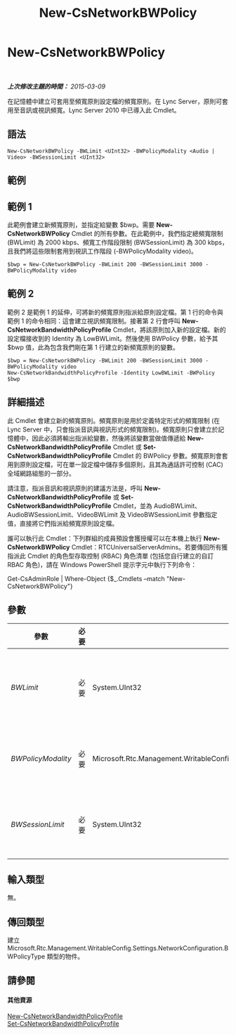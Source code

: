 ﻿---
title: New-CsNetworkBWPolicy
TOCTitle: New-CsNetworkBWPolicy
ms:assetid: bbc91bd1-453c-4ae6-bb77-3b6be9429ed0
ms:mtpsurl: https://technet.microsoft.com/zh-tw/library/Gg412916(v=OCS.15)
ms:contentKeyID: 49292155
ms.date: 08/24/2015
mtps_version: v=OCS.15
ms.translationtype: HT
---

# New-CsNetworkBWPolicy

 

_**上次修改主題的時間：** 2015-03-09_

在記憶體中建立可套用至頻寬原則設定檔的頻寬原則。在 Lync Server，原則可套用至音訊或視訊頻寬。Lync Server 2010 中已導入此 Cmdlet。

## 語法

    New-CsNetworkBWPolicy -BWLimit <UInt32> -BWPolicyModality <Audio | Video> -BWSessionLimit <UInt32>

## 範例

## 範例 1

此範例會建立新頻寬原則，並指定給變數 $bwp。需要 **New-CsNetworkBWPolicy** Cmdlet 的所有參數。在此範例中，我們指定總頻寬限制 (BWLimit) 為 2000 kbps、頻寬工作階段限制 (BWSessionLimit) 為 300 kbps，且我們將這些限制套用到視訊工作階段 (-BWPolicyModality video)。

    $bwp = New-CsNetworkBWPolicy -BWLimit 200 -BWSessionLimit 3000 -BWPolicyModality video

## 範例 2

範例 2 是範例 1 的延伸，可將新的頻寬原則指派給原則設定檔。第 1 行的命令與範例 1 的命令相同：這會建立視訊頻寬限制。接著第 2 行會呼叫 **New-CsNetworkBandwidthPolicyProfile** Cmdlet，將該原則加入新的設定檔。新的設定檔接收到的 Identity 為 LowBWLimit。然後使用 BWPolicy 參數，給予其 $bwp 值，此為包含我們剛在第 1 行建立的新頻寬原則的變數。

    $bwp = New-CsNetworkBWPolicy -BWLimit 200 -BWSessionLimit 3000 -BWPolicyModality video
    New-CsNetworkBandwidthPolicyProfile -Identity LowBWLimit -BWPolicy $bwp

## 詳細描述

此 Cmdlet 會建立新的頻寬原則。頻寬原則是用於定義特定形式的頻寬限制 (在 Lync Server 中，只會指派音訊與視訊形式的頻寬限制)。頻寬原則只會建立於記憶體中，因此必須將輸出指派給變數，然後將該變數當做值傳遞給 **New-CsNetworkBandwidthPolicyProfile** Cmdlet 或 **Set-CsNetworkBandwidthPolicyProfile** Cmdlet 的 BWPolicy 參數。頻寬原則會套用到原則設定檔，可在單一設定檔中儲存多個原則，且其為通話許可控制 (CAC) 全域網路組態的一部分。

請注意，指派音訊和視訊原則的建議方法是，呼叫 **New-CsNetworkBandwidthPolicyProfile** 或 **Set-CsNetworkBandwidthPolicyProfile** Cmdlet，並為 AudioBWLimit、AudioBWSessionLimit、VideoBWLimit 及 VideoBWSessionLimit 參數指定值，直接將它們指派給頻寬原則設定檔。

誰可以執行此 Cmdlet：下列群組的成員預設會獲授權可以在本機上執行 **New-CsNetworkBWPolicy** Cmdlet：RTCUniversalServerAdmins。若要傳回所有獲指派此 Cmdlet 的角色型存取控制 (RBAC) 角色清單 (包括您自行建立的自訂 RBAC 角色)，請在 Windows PowerShell 提示字元中執行下列命令：

Get-CsAdminRole | Where-Object {$\_.Cmdlets –match "New-CsNetworkBWPolicy"}

## 參數


<table>
<colgroup>
<col style="width: 25%" />
<col style="width: 25%" />
<col style="width: 25%" />
<col style="width: 25%" />
</colgroup>
<thead>
<tr class="header">
<th>參數</th>
<th>必要</th>
<th>類型</th>
<th>說明</th>
</tr>
</thead>
<tbody>
<tr class="odd">
<td><p><em>BWLimit</em></p></td>
<td><p>必要</p></td>
<td><p>System.UInt32</p></td>
<td><p>總頻寬的上限，單位為 kbps，用於所有同時連線且是 BWPolicyModality 參數指定類型的工作階段。</p></td>
</tr>
<tr class="even">
<td><p><em>BWPolicyModality</em></p></td>
<td><p>必要</p></td>
<td><p>Microsoft.Rtc.Management.WritableConfig.Settings.NetworkConfiguration.BWPolicyModality</p></td>
<td><p>決定何種類型的頻寬要加以限制。</p>
<p>有效值：Audio、Video</p></td>
</tr>
<tr class="odd">
<td><p><em>BWSessionLimit</em></p></td>
<td><p>必要</p></td>
<td><p>System.UInt32</p></td>
<td><p>BWPolicyModality 參數指定類型的單一工作階段的頻寬的上限，單位為 kbps。</p></td>
</tr>
</tbody>
</table>


## 輸入類型

無。

## 傳回類型

建立 Microsoft.Rtc.Management.WritableConfig.Settings.NetworkConfiguration.BWPolicyType 類型的物件。

## 請參閱

#### 其他資源

[New-CsNetworkBandwidthPolicyProfile](new-csnetworkbandwidthpolicyprofile.md)  
[Set-CsNetworkBandwidthPolicyProfile](set-csnetworkbandwidthpolicyprofile.md)

